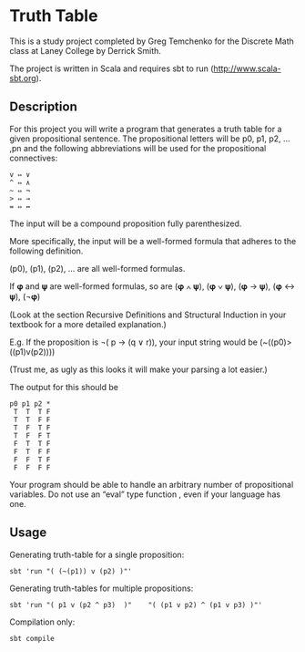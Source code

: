 # Truth Table

This is a study project completed by Greg Temchenko for the Discrete Math class at Laney College by Derrick Smith.

The project is written in Scala and requires sbt to run (http://www.scala-sbt.org). 

## Description

For this project you will write a program that generates a truth table for a given propositional sentence. The
propositional letters will be p0, p1, p2, … ,pn and the following abbreviations will be used for the propositional
connectives:

```
v ⇔ ∨
^ ⇔ ∧
~ ⇔ ¬
> ⇔ →
= ⇔ ↔
```

The input will be a compound proposition fully parenthesized.

More specifically, the input will be a well-formed formula that adheres to the following definition.

(p0), (p1), (p2), … are all well-formed formulas.

If 𝛗 and 𝛙 are well-formed formulas, so are (𝛗 ∧ 𝛙), (𝛗 ∨ 𝛙), (𝛗 → 𝛙), (𝛗 ↔ 𝛙), (¬𝛗) 

(Look at the section Recursive Definitions and Structural Induction in your textbook for a more detailed
explanation.)

E.g. If the proposition is ¬( p → (q ∨ r)), your input string would be (~((p0)>((p1)v(p2))))

(Trust me, as ugly as this looks it will make your parsing a lot easier.)

The output for this should be

```
p0 p1 p2 *
 T  T  T F
 T  T  F F
 T  F  T F
 T  F  F T
 F  T  T F
 F  T  F F
 F  F  T F
 F  F  F F
```

Your program should be able to handle an arbitrary number of propositional variables. Do not use an “eval” type function , even if your language has one.


## Usage

Generating truth-table for a single proposition:

```
sbt 'run "( (~(p1)) v (p2) )"'
```

Generating truth-tables for multiple propositions:
```
sbt 'run "( p1 v (p2 ^ p3)  )"    "( (p1 v p2) ^ (p1 v p3) )"'
```


Compilation only:

```
sbt compile
```


